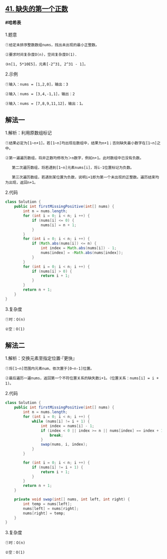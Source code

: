 ## [41. 缺失的第一个正数](https://leetcode.cn/problems/first-missing-positive/)

#### #哈希表
1.题意

    ①给定未排序整数数组nums，找出未出现的最小正整数。

    ②要求时间复杂度O(n)，空间复杂度O(1).

    ③n[1, 5*10E5]，元素[-2^31, 2^31 - 1]。

2.示例

    ①输入：nums = [1,2,0]，输出：3

    ②输入：nums = [3,4,-1,1]，输出：2

    ③输入：nums = [7,8,9,11,12]，输出：1。

## 解法一
1.解析：利用原数组标记

    ①结果必定为[1~n+1]。若[1~n]均出现在数组中，结果为n+1；否则缺失最小数字在[1~n]之中。

    ②第一遍遍历数组，将非正数均修改为＞n数字，例如n+1。此时数组中已没有负数。

       第二次遍历数组，将若遇到[1~n]元素nums[i]，将i-1位置标记为负数。

       第三次遍历数组，若遇到某位置为负数，说明i+1即为第一个未出现的正整数。遍历结束均为出现，返回n+1。

2.代码
```java
class Solution {
    public int firstMissingPositive(int[] nums) {
        int n = nums.length;
        for (int i = 0; i < n; i ++) {
            if (nums[i] <= 0) {
                nums[i] = n + 1;
            }
        }
        for (int i = 0; i < n; i ++) {
            if (Math.abs(nums[i]) <= n) {
                int index = Math.abs(nums[i]) - 1;
                nums[index] = -Math.abs(nums[index]);
            }
        }
        for (int i = 0; i < n; i ++) {
            if (nums[i] > 0) {
                return i + 1;
            }
        }
        return n + 1;
    }
}
```

3.复杂度

    ①时：O(n)

    ②空：O(1)

## 解法二
1.解析：交换元素至指定位置·『更快』

    ①将[1~n]范围内元素num，依次置于[0~n-1]位置。

    ②最后遍历一遍nums，返回第一个不符位置关系的缺失数i+1。（位置关系：nums[i] = i + 1)。

2.代码
```java
class Solution {
    public int firstMissingPositive(int[] nums) {
        int n = nums.length;
        for (int i = 0; i < n; i ++) {
            while (nums[i] != i + 1) {
                int index = nums[i] - 1;
                if (index < 0 || index >= n || nums[index] == index + 1 || nums[i] == nums[index]) {
                    break;
                }            
                swap(nums, i, index);
            }
        }

        for (int i = 0; i < n; i ++) {
            if (nums[i] != i + 1) {
                return i + 1;
            }
        }
        return n + 1;
    }

    private void swap(int[] nums, int left, int right) {
        int temp = nums[left];
        nums[left] = nums[right];
        nums[right] = temp;
    }
}
```

3.复杂度

    ①时：O(n)

    ②空：O(1)
